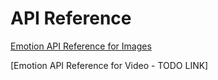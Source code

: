 <!-- 
NavPath: Emotion API
LinkLabel: API Reference
Url: Emotion-api/documentation/API-Reference
Weight: 15
-->


# API Reference

[Emotion API Reference for Images](https://dev.projectoxford.ai/docs/services/5639d931ca73072154c1ce89)

[Emotion API Reference for Video - TODO LINK]

